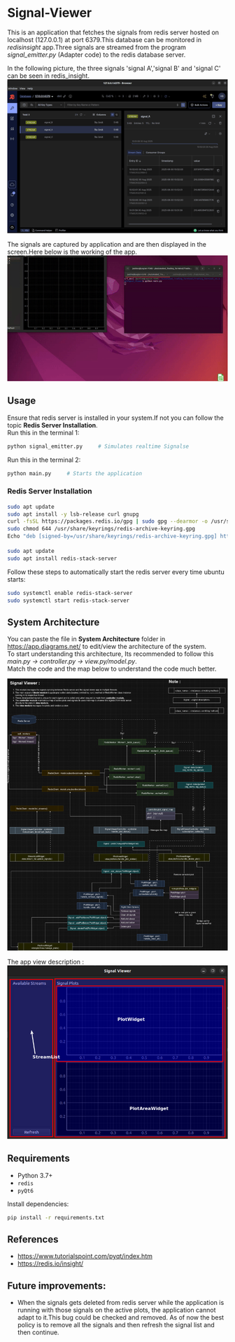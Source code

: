 # Signal-Viewer

This is an application that fetches the signals from redis server hosted on localhost (127.0.0.1) at port 6379.This database can be monitored in <i>redisinsight</i> app.Three signals are streamed from the program <i>signal_emitter.py</i> (Adapter code) to the redis database server.

In the following picture, the three signals 'signal A','signal B' and 'signal C' can be seen in redis_insight.
![alt text](<assets/Redis_insight.png>)

The signals are captured by application and are then displayed in the screen.Here below is the working of the app.
![demo gif](<assets/demo.gif>)

## Usage

Ensure that redis server is installed in your system.If not you can follow the topic **Redis Server Installation**.<br>
Run this in the terminal 1:
```bash
python signal_emitter.py     # Simulates realtime Signalse
```

Run this in the terminal 2:
```bash
python main.py     # Starts the application
```
### Redis Server Installation

```bash
sudo apt update 
sudo apt install -y lsb-release curl gnupg 
curl -fsSL https://packages.redis.io/gpg | sudo gpg --dearmor -o /usr/share/keyrings/redis-archive-keyring.gpg 
sudo chmod 644 /usr/share/keyrings/redis-archive-keyring.gpg 
Echo "deb [signed-by=/usr/share/keyrings/redis-archive-keyring.gpg] https://packages.redis.io/deb $(lsb_release -cs) main" | sudo tee /etc/apt/sources.list.d/redis.list 

sudo apt update 
sudo apt install redis-stack-server 
```

Follow these steps to automatically start the redis server every time ubuntu starts:
```bash
sudo systemctl enable redis-stack-server 
sudo systemctl start redis-stack-server 
```

## System Architecture

You can paste the file in **System Architecture** folder in https://app.diagrams.net/ to edit/view the architecture of the system.<br>
To start understanding this architecture, Its recommended to follow this <i>main.py -> controller.py -> view.py/model.py</i>.<br>
Match the code and the map below to understand the code much better.

![System Architecture](assets/Signal_viewer_architecture.png)

The app view description :<br>
![view](assets/signal_viewer.png)

## Requirements

- Python 3.7+
- `redis`
- `pyQt6`

Install dependencies:

```bash
pip install -r requirements.txt
```
## References

- https://www.tutorialspoint.com/pyqt/index.htm
- https://redis.io/insight/

## Future improvements:

- When the signals gets deleted from redis server while the application is running with those signals on the active plots, the application cannot adapt to it.This bug could be checked and removed. As of now the best policy is to remove all the signals and then refresh the signal list and then continue.
